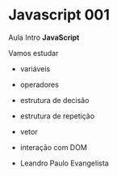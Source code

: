 # Javascript 001
Aula Intro **JavaScript**

Vamos estudar 
- variáveis
- operadores
- estrutura de decisão
- estrutura de repetição
- vetor
- interação com DOM

- Leandro Paulo Evangelista
